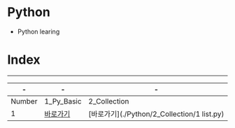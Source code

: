 # Python

- Python learing

# Index
---
|-|-|-|
|-|-|-|
|Number|1_Py_Basic|2_Collection|
|1|[바로가기](./Python/1_Py_Basic/1.py)|[바로가기](./Python/2_Collection/1 list.py)|
